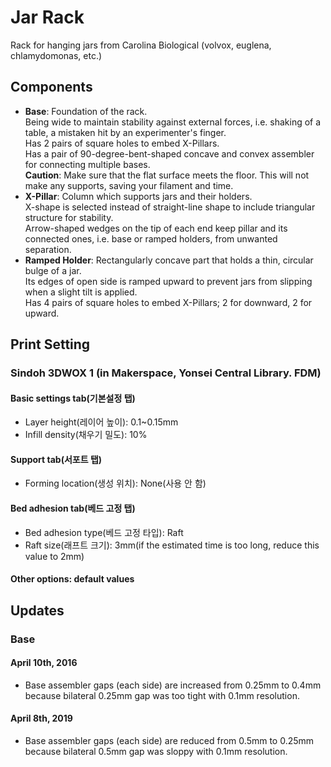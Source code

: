 # Jar Rack

Rack for hanging jars from Carolina Biological (volvox, euglena, chlamydomonas, etc.)  

## Components
* **Base**: Foundation of the rack.  
Being wide to maintain stability against external forces, i.e. shaking of a table, a mistaken hit by an experimenter's finger.  
Has 2 pairs of square holes to embed X-Pillars.  
Has a pair of 90-degree-bent-shaped concave and convex assembler for connecting multiple bases.  
**Caution**: Make sure that the flat surface meets the floor. This will not make any supports, saving your filament and time.
* **X-Pillar**: Column which supports jars and their holders.  
X-shape is selected instead of straight-line shape to include triangular structure for stability.  
Arrow-shaped wedges on the tip of each end keep pillar and its connected ones, i.e. base or ramped holders, from unwanted separation.
* **Ramped Holder**: Rectangularly concave part that holds a thin, circular bulge of a jar.  
Its edges of open side is ramped upward to prevent jars from slipping when a slight tilt is applied.  
Has 4 pairs of square holes to embed X-Pillars; 2 for downward, 2 for upward.

## Print Setting
### Sindoh 3DWOX 1 (in Makerspace, Yonsei Central Library. FDM)
#### Basic settings tab(기본설정 탭)
* Layer height(레이어 높이): 0.1~0.15mm
* Infill density(채우기 밀도): 10%
#### Support tab(서포트 탭)
* Forming location(생성 위치): None(사용 안 함)
#### Bed adhesion tab(베드 고정 탭)
* Bed adhesion type(베드 고정 타입): Raft
* Raft size(래프트 크기): 3mm(if the estimated time is too long, reduce this value to 2mm)
#### Other options: default values

## Updates

### Base

#### April 10th, 2016
* Base assembler gaps (each side) are increased from 0.25mm to 0.4mm because bilateral 0.25mm gap was too tight with 0.1mm resolution.

#### April 8th, 2019
* Base assembler gaps (each side) are reduced from 0.5mm to 0.25mm because bilateral 0.5mm gap was sloppy with 0.1mm resolution.
